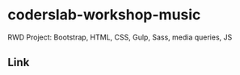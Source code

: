 # coderslab-workshop-music

RWD Project: 
Bootstrap, HTML, CSS, Gulp, Sass, media queries, JS

## Link
